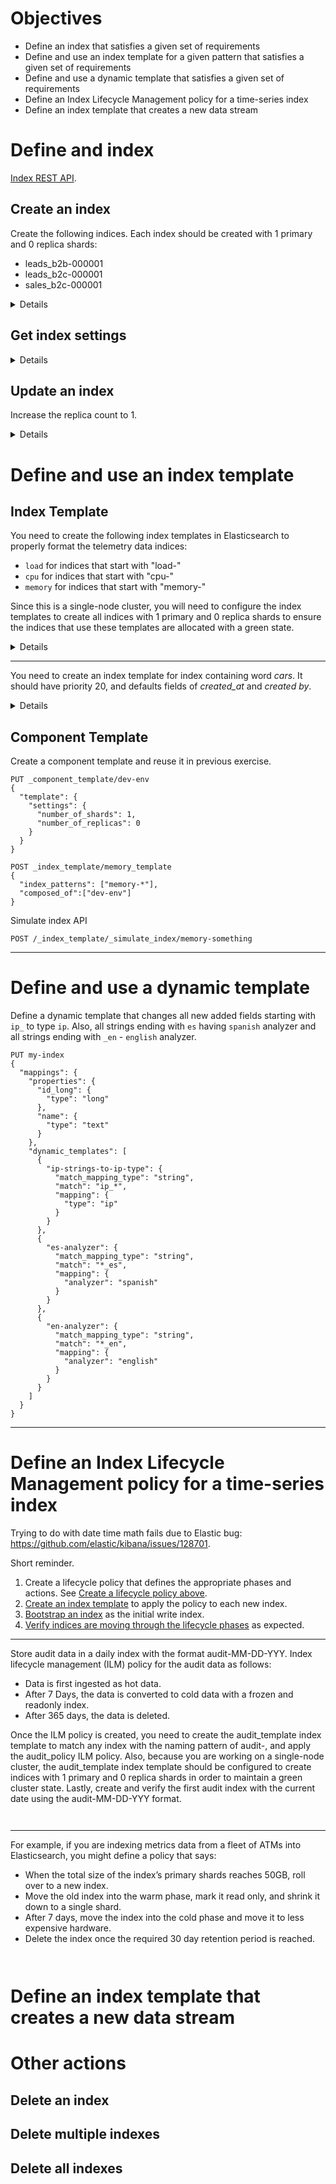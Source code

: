 # Objectives

* Define an index that satisfies a given set of requirements
* Define and use an index template for a given pattern that satisfies a given set of requirements
* Define and use a dynamic template that satisfies a given set of requirements
* Define an Index Lifecycle Management policy for a time-series index
* Define an index template that creates a new data stream

# Define and index

[Index REST API](https://www.elastic.co/guide/en/elasticsearch/reference/8.1/indices.html).

## Create an index

Create the following indices. Each index should be created with 1 primary and 0 replica shards:
* leads_b2b-000001
* leads_b2c-000001
* sales_b2c-000001

<details>

```
PUT /leads_b2b-000001
{
  "settings": {
    "number_of_shards": 1,
    "number_of_replicas": 0
  }
}

PUT /leads_b2c-000001
{
  "settings": {
    "number_of_shards": 1,
    "number_of_replicas": 0
  }
}

PUT /sales_b2c-000001
{
  "settings": {
    "number_of_shards": 1,
    "number_of_replicas": 0
  }
}
```

</details>

## Get index settings

<details>

```
GET /sales_b2c-000001
GET /sales_b2c-000001/_settings
GET /sales_b2c-000001/_mapping
GET /sales_b2c-000001/_alias
```

</details>


## Update an index

Increase the replica count to 1.

<details>

```
PUT /leads_b2b-000001/_settings
{
  "settings": {
    "number_of_replicas": 1
  }
}
```

</details>


# Define and use an index template

## Index Template

You need to create the following index templates in Elasticsearch to properly format the telemetry data indices:
* `load` for indices that start with "load-"
* `cpu` for indices that start with "cpu-"
* `memory` for indices that start with "memory-"

Since this is a single-node cluster, you will need to configure the index templates to create all indices with 1 primary and 0 replica shards to ensure the indices that use these templates are allocated with a green state.

<details>

```
PUT _index_template/load_template
{
  "index_patterns": ["load-*"],
  "template": {
    "settings": {
      "number_of_shards": 1,
      "number_of_replicas": 0
    }
  }
}

PUT _index_template/cpu_template
{
  "index_patterns": ["cpu-*"],
  "template": {
    "settings": {
      "number_of_shards": 1,
      "number_of_replicas": 0
    }
  }
}

PUT _index_template/memory_template
{
  "index_patterns": ["memory-*"],
  "template": {
    "settings": {
      "number_of_shards": 1,
      "number_of_replicas": 0
    }
  }
}
```

</details>

------

You need to create an index template for index containing word *cars*. It should have priority 20, and defaults fields of *created_at* and *created by*.

<details>
```
POST _index_template/template_1
{
  "index_patterns": ["*cars*"],
  "priority": 20,
  "template": {
    "mappings": {
      "properties": {
        "created_at": {
          "type": "date"
        },
        "created_by": {
          "type": "text"
        }
      }
    }
  }
}
```
</details>

## Component Template

Create a component template and reuse it in previous exercise.

```
PUT _component_template/dev-env
{
  "template": {
    "settings": {
      "number_of_shards": 1,
      "number_of_replicas": 0
    }
  }
}
```

```
POST _index_template/memory_template
{
  "index_patterns": ["memory-*"],
  "composed_of":["dev-env"]
}
```

Simulate index API

```
POST /_index_template/_simulate_index/memory-something
```

---

# Define and use a dynamic template

Define a dynamic template that changes all new added fields starting with `ip_` to type `ip`. Also, all strings ending with `es` having `spanish` analyzer and all strings ending with `_en` - `english` analyzer.

```
PUT my-index
{
  "mappings": {
    "properties": {
      "id_long": {
        "type": "long"
      },
      "name": {
        "type": "text"
      }
    },
    "dynamic_templates": [
      {
        "ip-strings-to-ip-type": {
          "match_mapping_type": "string",
          "match": "ip_*",
          "mapping": {
            "type": "ip"
          }
        }
      },
      {
        "es-analyzer": {
          "match_mapping_type": "string",
          "match": "*_es",
          "mapping": {
            "analyzer": "spanish"
          }
        }
      },
      {
        "en-analyzer": {
          "match_mapping_type": "string",
          "match": "*_en",
          "mapping": {
            "analyzer": "english"
          }
        }
      }
    ]
  }
}
```

----






# Define an Index Lifecycle Management policy for a time-series index

Trying to do with date time math fails due to Elastic bug: https://github.com/elastic/kibana/issues/128701.


Short reminder.
1. Create a lifecycle policy that defines the appropriate phases and actions. See [Create a lifecycle policy above](https://www.elastic.co/guide/en/elasticsearch/reference/8.1/getting-started-index-lifecycle-management.html#manage-time-series-data-without-data-streams:~:text=and%20actions.%20See-,Create%20a%20lifecycle%20policy,-above).
2. [Create an index template](https://www.elastic.co/guide/en/elasticsearch/reference/8.1/getting-started-index-lifecycle-management.html#manage-time-series-data-without-data-streams:~:text=lifecycle%20policy%20above.-,Create%20an%20index%20template,-to%20apply%20the) to apply the policy to each new index.
3. [Bootstrap an index](https://www.elastic.co/guide/en/elasticsearch/reference/8.1/getting-started-index-lifecycle-management.html#ilm-gs-alias-bootstrap) as the initial write index.
4. [Verify indices are moving through the lifecycle phases](https://www.elastic.co/guide/en/elasticsearch/reference/8.1/getting-started-index-lifecycle-management.html#ilm-gs-alias-check-progress) as expected.


---

Store audit data in a daily index with the format audit-MM-DD-YYY. Index lifecycle management (ILM) policy for the audit data as follows:
* Data is first ingested as hot data.
* After 7 Days, the data is converted to cold data with a frozen and readonly index.
* After 365 days, the data is deleted.

Once the ILM policy is created, you need to create the audit_template index template to match any index with the naming pattern of audit-, and apply the audit_policy ILM policy. Also, because you are working on a single-node cluster, the audit_template index template should be configured to create indices with 1 primary and 0 replica shards in order to maintain a green cluster state. Lastly, create and verify the first audit index with the current date using the audit-MM-DD-YYY format.

```


```

---

For example, if you are indexing metrics data from a fleet of ATMs into Elasticsearch, you might define a policy that says:
* When the total size of the index’s primary shards reaches 50GB, roll over to a new index.
* Move the old index into the warm phase, mark it read only, and shrink it down to a single shard.
* After 7 days, move the index into the cold phase and move it to less expensive hardware.
* Delete the index once the required 30 day retention period is reached.

```


```




# Define an index template that creates a new data stream

# Other actions

## Delete an index

## Delete multiple indexes

## Delete all indexes

